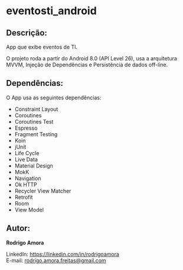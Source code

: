 # eventosti_android
Descrição:
----------
App que exibe eventos de TI.

O projeto roda a partir do Android 8.0 (API Level 26), usa a arquitetura MVVM, Injeção de Dependências e Persistência de dados off-line.

Dependências:
-------------
O App usa as seguintes dependências:

* Constraint Layout
* Coroutines
* Coroutines Test
* Espresso
* Fragment Testing
* Koin
* jUnit
* Life Cycle
* Live Data
* Material Design
* MokK
* Navigation
* Ok HTTP
* Recycler View Matcher
* Retrofit
* Room
* View Model

Autor:
------
<b>Rodrigo Amora</b>

LinkedIn: https://linkedin.com/in/rodrigoamora <br>
E-mail: rodrigo.amora.freitas@gmail.com

